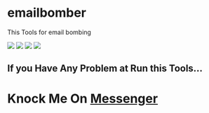 # emailbomber
This Tools for email bombing

</p>
  <img
src="https://img.shields.io/badge/Email-Bomber-brightgreen">
  <img
src="https://img.shields.io/badge/Developed%20by-TaNviiR--RiiYaD-orange">
  <img
src="https://img.shields.io/badge/version-2.0.1-red">
  <img
src="https://img.shields.io/badge/MADE%20IN-BANGLADESH-cyan">
</p>

## If you Have Any Problem at Run this Tools... 
# Knock Me On [Messenger](https://m.me/mrtanviir)
